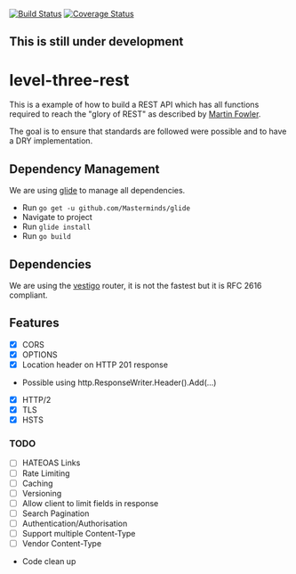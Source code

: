 [![Build Status](https://travis-ci.org/bhavikkumar/level-three-rest.svg?branch=master)](https://travis-ci.org/bhavikkumar/level-three-rest) [![Coverage Status](https://coveralls.io/repos/github/bhavikkumar/level-three-rest/badge.svg?branch=master)](https://coveralls.io/github/bhavikkumar/level-three-rest?branch=master)

## This is still under development

# level-three-rest
This is a example of how to build a REST API which has all functions required to reach the "glory of REST" as described by [Martin Fowler](http://martinfowler.com/articles/richardsonMaturityModel.html).

The goal is to ensure that standards are followed were possible and to have a DRY implementation.

## Dependency Management
We are using [glide](https://github.com/Masterminds/glide) to manage all dependencies.
- Run `go get -u github.com/Masterminds/glide`
- Navigate to project
- Run `glide install`
- Run `go build`

## Dependencies
We are using the [vestigo](https://github.com/husobee/vestigo) router, it is not the fastest but it is RFC 2616 compliant.

## Features
 - [x] CORS
 - [x] OPTIONS
 - [x] Location header on HTTP 201 response
  - Possible using http.ResponseWriter.Header().Add(...)
 - [x] HTTP/2
 - [x] TLS
 - [x] HSTS

### TODO
 - [ ] HATEOAS Links
 - [ ] Rate Limiting
 - [ ] Caching
 - [ ] Versioning
 - [ ] Allow client to limit fields in response
 - [ ] Search Pagination
 - [ ] Authentication/Authorisation
 - [ ] Support multiple Content-Type
 - [ ] Vendor Content-Type
 - Code clean up

